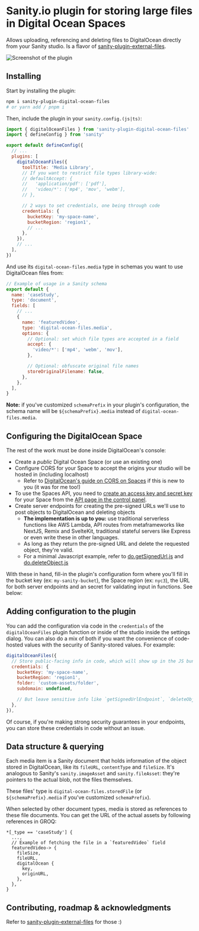# Sanity.io plugin for storing large files in Digital Ocean Spaces

Allows uploading, referencing and deleting files to DigitalOcean directly from your Sanity studio. Is a flavor of [sanity-plugin-external-files](https://github.com/hdoro/sanity-plugin-external-files).

![Screenshot of the plugin](https://raw.githubusercontent.com/hdoro/sanity-plugin-external-files/main/screenshots.png)

## Installing

Start by installing the plugin:

```bash
npm i sanity-plugin-digital-ocean-files
# or yarn add / pnpm i
```

Then, include the plugin in your `sanity.config.(js|ts)`:

```js
import { digitalOceanFiles } from 'sanity-plugin-digital-ocean-files'
import { defineConfig } from 'sanity'

export default defineConfig({
  // ...
  plugins: [
    digitalOceanFiles({
      toolTitle: 'Media Library',
      // If you want to restrict file types library-wide:
      // defaultAccept: {
      //   'application/pdf': ['pdf'],
      //   'video/*': ['mp4', 'mov', 'webm'],
      // },

      // 2 ways to set credentials, one being through code
      credentials: {
        bucketKey: 'my-space-name',
        bucketRegion: 'region1',
        // ...
      },
    }),
    // ...
  ],
})
```

And use its `digital-ocean-files.media` type in schemas you want to use DigitalOcean files from:

```js
// Example of usage in a Sanity schema
export default {
  name: 'caseStudy',
  type: 'document',
  fields: [
    // ...
    {
      name: 'featuredVideo',
      type: 'digital-ocean-files.media',
      options: {
        // Optional: set which file types are accepted in a field
        accept: {
          'video/*': ['mp4', 'webm', 'mov'],
        },

        // Optional: obfuscate original file names
        storeOriginalFilename: false,
      },
    },
  ],
}
```

**Note:** if you've customized `schemaPrefix` in your plugin's configuration, the schema name will be `${schemaPrefix}.media` instead of `digital-ocean-files.media`.

## Configuring the DigitalOcean Space

The rest of the work must be done inside DigitalOcean's console:

- Create a _public_ Digital Ocean Space (or use an existing one)
- Configure CORS for your Space to accept the origins your studio will be hosted in (including localhost)
  - Refer to [DigitalOcean's guide on CORS on Spaces](https://docs.digitalocean.com/products/spaces/how-to/configure-cors/) if this is new to you (it was for me too!)
- To use the Spaces API, you need to [create an access key and secret key](https://docs.digitalocean.com/products/spaces/how-to/manage-access/#access-keys) for your Space from the [API page in the control panel](https://cloud.digitalocean.com/settings/api/tokens).
- Create server endpoints for creating the pre-signed URLs we'll use to post objects to DigitalOcean and deleting objects
  - **The implementation is up to you:** use traditional serverless functions like AWS Lambda, API routes from metaframeworks like NextJS, Remix and SvelteKit, traditional stateful servers like Express or even write these in other languages.
  - As long as they return the pre-signed URL and delete the requested object, they're valid.
  - For a minimal Javascript example, refer to [do.getSignedUrl.js](https://github.com/hdoro/sanity-plugin-external-files/blob/main/test-server/do.getSignedUrl) and [do.deleteObject.js](https://github.com/hdoro/sanity-plugin-external-files/blob/main/test-server/do.deleteObject.js)

With these in hand, fill-in the plugin's configuration form where you'll fill in the bucket key (ex: `my-sanity-bucket`), the Space region (ex: `nyc3`), the URL for both server endpoints and an secret for validating input in functions. See below:

## Adding configuration to the plugin

You can add the configuration via code in the `credentials` of the `digitalOceanFiles` plugin function or inside of the studio inside the settings dialog. You can also do a mix of both if you want the convenience of code-hosted values with the security of Sanity-stored values. For example:

```js
digitalOceanFiles({
  // Store public-facing info in code, which will show up in the JS bundle
  credentials: {
    bucketKey: 'my-space-name',
    bucketRegion: 'region1',
    folder: 'custom-assets/folder',
    subdomain: undefined,

    // But leave sensitive info like `getSignedUrlEndpoint`, `deleteObjectEndpoint` and `secretForValidating` to be stored as a private document in the Sanity dataset
  },
}),
```

Of course, if you're making strong security guarantees in your endpoints, you can store these credentials in code without an issue.

## Data structure & querying

Each media item is a Sanity document that holds information of the object stored in DigitalOcean, like its `fileURL`, `contentType` and `fileSize`. It's analogous to Sanity's `sanity.imageAsset` and `sanity.fileAsset`: they're pointers to the actual blob, not the files themselves.

These files' type is `digital-ocean-files.storedFile` (or `${schemaPrefix}.media` if you've customized `schemaPrefix`).

When selected by other document types, media is stored as references to these file documents. You can get the URL of the actual assets by following references in GROQ:

```groq
*[_type == 'caseStudy'] {
  ...,
  // Example of fetching the file in a `featuredVideo` field
  featuredVideo-> {
    fileSize,
    fileURL,
    digitalOcean {
      key,
      originURL,
    },
  },
}
```

## Contributing, roadmap & acknowledgments

Refer to [sanity-plugin-external-files](https://github.com/hdoro/sanity-plugin-external-files) for those :)
